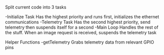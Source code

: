 Split current code into 3 tasks

-Initialize Task
	Has the highest priority and runs first, initializes the ethernet communications
-Telemetry Task
	Has the second highest priority, send telemetry then suspends itself for a second
-Main Loop
	Handles the rest of the stuff. When an image request is received, suspends the telemetry task


 Helper Functions
 -getTelemetry
 	Grabs telemetry data from relevant GPIO pins
  
